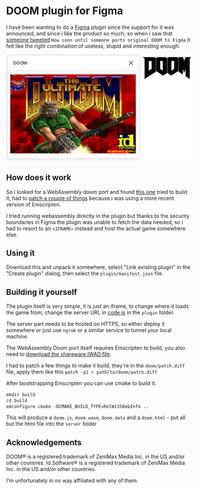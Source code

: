 # DOOM plugin for Figma

I have been wanting to do a [Figma](https://figma.com) plugin since the support for it was announced, and since i like the product so much, so when i saw that [someone tweeted](https://twitter.com/jonathontoon/status/1192713497991245824) `How soon until someone ports original DOOM to Figma` it felt like the right combination of useless, stupid and interesting enough.

![image](teaser.png)


## How does it work

So i looked for a WebAssembly doom port and found [this one](https://github.com/lazarv/wasm-doom) tried to build it, had to [patch a couple of things](doom/patch.diff) because i was using a more recent version of Emscripten.

I tried running webassembly directly in the plugin but thanks to the security boundaries in Figma the plugin was unable to fetch the data needed, so i had to resort to an `<IFRAME>` instead and host the actual game somewhere else.


## Using it

Download this and unpack it somewhere, select "Link existing plugin" in the "Create plugin" dialog, then select the `plugin/manifest.json` file.


## Building it yourself

The plugin itself is very simple, it is just an iframe, to change where it loads the game from, change the server URL in [code.js](plugin/code.js) in the `plugin` folder.

The server part needs to be hosted on HTTPS, so either deploy it somewhere or just use `ngrok` or a similar service to tunnel your local machine.

The WebAssembly Doom port itself requires Emscripten to build, you also need to [download the shareware IWAD file](https://www.doomworld.com/classicdoom/info/shareware.php).

I had to patch a few things to make it build, they're in the `doom/patch.diff` file, apply them like this `patch -p1 < path/to/doom/patch.diff`

After bootstrapping Emscripten you can use cmake to build it.

```
mkdir build
cd build
emconfigure cmake -DCMAKE_BUILD_TYPE=RelWithDebInfo ..
```

This will produce a `doom.js`, `doom.wasm`, `doom.data` and a `doom.html` - put all but the html file into the `server` folder




## Acknowledgements

DOOM&reg; is a registered trademark of ZeniMax Media Inc. in the US and/or other countries. Id Software® is a registered trademark of ZeniMax Media Inc. in the US and/or other countries.

I'm unfortunately in no way affiliated with any of them.
